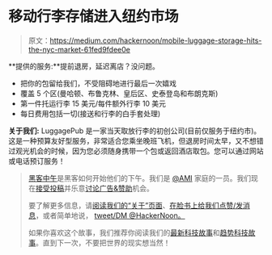 # 移动行李存储进入纽约市场

> 原文：<https://medium.com/hackernoon/mobile-luggage-storage-hits-the-nyc-market-61fed9fdee0e>

**提供的服务:**提前退房，延迟离店？没问题。

*   把你的包留给我们，不受阻碍地进行最后一次嬉戏
*   覆盖 5 个区(曼哈顿、布鲁克林、皇后区、史泰登岛和布朗克斯)
*   第一件托运行李 15 美元/每件额外行李 10 美元
*   每日费用包括一切(接送和行李的白手套处理)

**关于我们:** LuggagePub 是一家当天取放行李的初创公司(目前仅服务于纽约市)。这是一种预算友好型服务，非常适合您乘坐晚班飞机，但退房时间太早，又不想错过观光机会的时候，因为您必须随身携带一个包或返回酒店取包。您可以通过网站或电话预订服务！

> [黑客中午](http://bit.ly/Hackernoon)是黑客如何开始他们的下午。我们是 [@AMI](http://bit.ly/atAMIatAMI) 家庭的一员。我们现在[接受投稿](http://bit.ly/hackernoonsubmission)并乐意[讨论广告&赞助](mailto:partners@amipublications.com)机会。
> 
> 要了解更多信息，请[阅读我们的“关于”页面](https://goo.gl/4ofytp)、[在脸书上给我们点赞/发消息](http://bit.ly/HackernoonFB)，或者简单地说， [tweet/DM @HackerNoon。](https://goo.gl/k7XYbx)
> 
> 如果你喜欢这个故事，我们推荐你阅读我们的[最新科技故事](http://bit.ly/hackernoonlatestt)和[趋势科技故事](https://hackernoon.com/trending)。直到下一次，不要把世界的现实想当然！